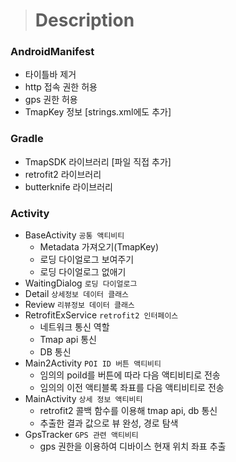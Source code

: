 > # Description

### AndroidManifest
- 타이틀바 제거
- http 접속 권한 허용
- gps 권한 허용  
- TmapKey 정보 [strings.xml에도 추가]

### Gradle
- TmapSDK 라이브러리 [파일 직접 추가]
- retrofit2 라이브러리
- butterknife 라이브러리

### Activity
- BaseActivity `공통 액티비티`
  - Metadata 가져오기(TmapKey)
  - 로딩 다이얼로그 보여주기
  - 로딩 다이얼로그 없애기
- WaitingDialog `로딩 다이얼로그`
- Detail `상세정보 데이터 클래스`
- Review `리뷰정보 데이터 클래스`
- RetrofitExService `retrofit2 인터페이스`
  - 네트워크 통신 역할
  - Tmap api 통신
  - DB 통신
- Main2Activity `POI ID 버튼 액티비티`
  - 임의의 poiId를 버튼에 따라 다음 액티비티로 전송
  - 임의의 이전 액티블록 좌표를 다음 액티비티로 전송
- MainActivity `상세 정보 액티비티`
  - retrofit2 콜백 함수를 이용해 tmap api, db 통신
  - 추출한 결과 값으로 뷰 완성, 경로 탐색
- GpsTracker `GPS 관련 액티비티`
  - gps 권한을 이용하여 디바이스 현재 위치 좌표 추출
